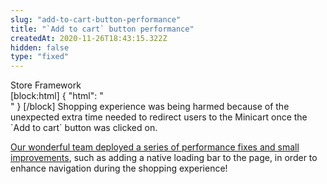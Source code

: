 ```yaml
---
slug: "add-to-cart-button-performance"
title: "`Add to cart` button performance"
createdAt: 2020-11-26T18:43:15.322Z
hidden: false
type: "fixed"
---
```


<div class="badge" id="store-framework">Store Framework</div>
[block:html]
{
  "html": "<br/>"
}
[/block]
Shopping experience was being harmed because of the unexpected extra time needed to redirect users to the Minicart once the `Add to cart` button was clicked on. 

[Our wonderful team deployed a series of performance fixes and small improvements](https://github.com/vtex-apps/add-to-cart-button/pull/50), such as adding a native loading bar to the page, in order to enhance navigation during the shopping experience!